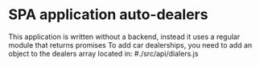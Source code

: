 # SPA application auto-dealers

This application is written without a backend, instead it uses a regular module that returns promises
To add car dealerships, you need to add an object to the dealers array located in: #./src/api/dialers.js



